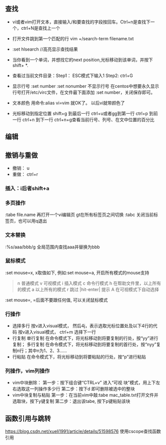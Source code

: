 ## 查找
* vi或者vim打开文本，直接输入/和要查找的字段按回车。Ctrl+n是查找下一个，ctrl+N是查找上一个
* 打开文件跳到第一个匹配的行
  vim +/search-term filename.txt
* :set hlsearch //高亮显示查找结果
* 当你看到一个单词，并想找它的next position,光标移动到该单词，并按下 shift+ *.
* 查看过当前文件目录：Step1： ESC模式下输入1  Step2: ctrl+G
* 显示行号
:set number
:set nonumber 不显示行号
在centos中想要永久显示行号打开/etc/virc文件，在文件最下面添加 :set number，关闭保存即可。

* 文本颜色
用命令:alias vi=vim 就OK了。 以后vi就带颜色了

* 光标移动到指定位置
  shift+g 到最后一行
  ctrl+u或者gg到第一行
  ctrl+p  到前一行
  ctrl+n  到下一行
  ctrl+n+g查看当前行号、列号、在文中位置的百分比
  
## 编辑  
## 撤销与重做
* 撤销： u
* 重做： ctrl+r

### 插入：i后者shift+a

### 多页操作
:tabe file.name 再打开一个vi编辑页
gt在所有标签页之间切换
:tabc 关闭当前标签页，也可以用q退出

### 文本替换
:%s/aaa/bbb/g
全局范围内查找aaa并替换为bbb

### 鼠标模式
:set mouse=x, x取值如下, 例如:set mouse=a, 开启所有模式的mouse支持
> n 普通模式
> v 可视模式
> i 插入模式
> c 命令行模式
> h 在帮助文件里，以上所有的模式
> a 以上所有的模式
> r 跳过 |hit-enter| 提示
> A 在可视模式下自动选择

:set mouse=, =后面不要跟任何值, 可以关闭鼠标模式

### 行操作  
* 选择多行
  按v进入visual模式， 然后4j，表示选取光标位置处及以下4行的代码
  按v进入visual模式， ctrl+m 选择下一行
* 行复制
单行复制
在命令模式下，将光标移动到将要复制的行处，按“yy”进行复制；
多行复制
在命令模式下，将光标移动到将要复制的首行处，按“nyy”复制n行；其中n为1、2、3……
* 行粘贴
在命令模式下，将光标移动到将要粘贴的行处，按“p”进行粘贴

### 列操作，vim列操作
* vim中块删除：
第一步：按下组合键“CTRL+v” 进入“可视 块”模式，用上下左右选取这一列操作多少行
第二步：按下d 即可删除被选中的整块
* vim中块复制与粘贴
第一步：在当前vim中敲:tabe mac_table.txt打开文件并选取块，按下y键复制
第二步：退出该tabe, 按下p键粘贴该块

## 函数引用与跳转
https://blog.csdn.net/xueli1991/article/details/51598576
      使用cscope查找函数引用

